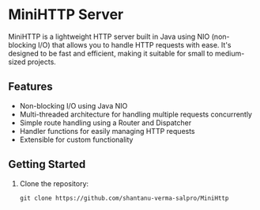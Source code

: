 # MiniHTTP Server

MiniHTTP is a lightweight HTTP server built in Java using NIO (non-blocking I/O) that allows you to handle HTTP requests with ease. It's designed to be fast and efficient, making it suitable for small to medium-sized projects.

## Features

- Non-blocking I/O using Java NIO
- Multi-threaded architecture for handling multiple requests concurrently
- Simple route handling using a Router and Dispatcher
- Handler functions for easily managing HTTP requests
- Extensible for custom functionality

## Getting Started

1. Clone the repository:

   ```shell
   git clone https://github.com/shantanu-verma-salpro/MiniHttp
